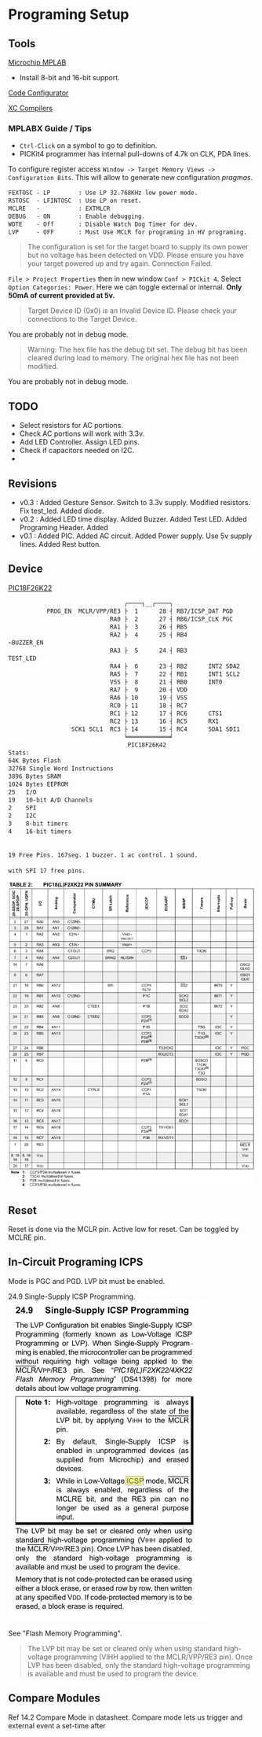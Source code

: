 
# Programing Setup

## Tools
[Microchip MPLAB](https://www.microchip.com/en-us/development-tools-tools-and-software/mplab-x-ide)
- Install 8-bit and 16-bit support.

[Code Configurator](https://www.microchip.com/en-us/development-tools-tools-and-software/embedded-software-center/mplab-code-configurator)

[XC Compilers](https://www.microchip.com/en-us/development-tools-tools-and-software/mplab-xc-compilers)

### MPLABX Guide / Tips

- `Ctrl-Click` on a symbol to go to definition.
- PICKit4 programmer has internal pull-downs of 4.7k on CLK, PDA lines.

To configure register access `Window -> Target Memory Views -> Configuration Bits`. This will allow to generate new configuration *pragmas*.

```
FEXTOSC - LP        : Use LP 32.768KHz low power mode.
RSTOSC  - LFINTOSC  : Use LP on reset.
MCLRE   -           : EXTMLCR
DEBUG   - ON        : Enable debugging.
WDTE    - Off       : Disable Watch Dog Timer for dev.
LVP     - OFF       : Must Use MCLR for programing in HV programing.
```

> The configuration is set for the target board to supply its own power but no voltage has been detected on VDD. Please ensure you have your target powered up and try again.
> Connection Failed.

`File > Project Properties` then in new window `Conf > PICkit 4`. Select `Option Categories: Power`. Here we can toggle external or internal. **Only 50mA of current provided at 5v.**

> Target Device ID (0x0) is an Invalid Device ID. Please check your connections to the Target Device.

You are probably not in debug mode.


> Warning: The hex file has the debug bit set.  The debug bit has been cleared during load to memory.  The original hex file has not been modified.

You are probably not in debug mode.


## TODO

- Select resistors for AC portions.
- Check AC portions will work with 3.3v.
- Add LED Controller. Assign LED pins.
- Check if capacitors needed on I2C.
- 

## Revisions

- v0.3 :
	Added Gesture Sensor.
	Switch to 3.3v supply. Modified resistors.
	Fix test_led. Added diode.
- v0.2 :
    Added LED time display.
	Added Buzzer.
	Added Test LED.
	Added Programing Header.
	Added 
- v0.1 :
    Added PIC.
	Added AC circuit.
	Added Power supply. Use 5v supply lines.
	Added Rest button.

## Device

[PIC18F26K22](../Datasheets/datasheet%20PIC18F26K22%20(microcontroller).pdf)
```
                                 ┌────┐__┌────┐
           PROG_EN  MCLR/VPP/RE3 ├  1      28 ┤ RB7/ICSP_DAT PGD
                             RA0 ├  2      27 ┤ RB6/ICSP_CLK PGC
                             RA1 ├  3      26 ┤ RB5
                             RA2 ├  4      25 ┤ RB4                ~BUZZER_EN
                             RA3 ├  5      24 ┤ RB3                 TEST_LED
                             RA4 ├  6      23 ┤ RB2      INT2 SDA2
                             RA5 ├  7      22 ┤ RB1      INT1 SCL2 
                             VSS ├  8      21 ┤ RB0      INT0
                             RA7 ├  9      20 ┤ VDD
                             RA6 ├ 10      19 ┤ VSS
                             RC0 ├ 11      18 ┤ RC7
                             RC1 ├ 12      17 ┤ RC6      CTS1
                             RC2 ├ 13      16 ┤ RC5      RX1
                  SCK1 SCL1  RC3 ├ 14      15 ┤ RC4      SDA1 SDI1
                                 ╘════════════╛
                                  PIC18F26K42
Stats:
64K Bytes Flash
32768 Single Word Instructions
3896 Bytes SRAM
1024 Bytes EEPROM
25   I/O
19   10-bit A/D Channels
2    SPI
2    I2C
3    8-bit timers
4    16-bit timers


19 Free Pins. 167seg. 1 buzzer. 1 ac control. 1 sound.

with SPI 17 free pins. 
```

![Additional Pin Mappings](/Firmware/PinMappings.png)

## Reset
Reset is done via the MCLR pin. Active low for reset. Can be toggled by MCLRE pin.

## In-Circuit Programing ICPS
Mode is PGC and PGD.
LVP bit must be enabled.

24.9 Single-Supply ICSP Programming.
![Single-Supply Programing](./SingleSupplyProgramming.png)

See "Flash Memory Programming".

> The LVP bit may be set or cleared only when using standard high-voltage
> programming (VIHH applied to the MCLR/VPP/RE3 pin). Once LVP has been
> disabled, only the standard high-voltage programming is available and must
> be used to program the device.


## Compare Modules
Ref 14.2 Compare Mode in datasheet.
Compare mode lets us trigger and external event a set-time after 










